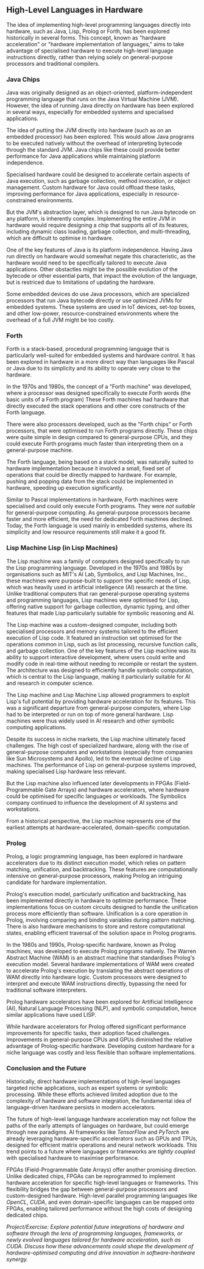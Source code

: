 
## High-Level Languages in Hardware

The idea of implementing high-level programming languages directly into hardware, such as
Java, Lisp, Prolog or Forth, has been explored historically in several forms. This concept,
known as "hardware acceleration" or "hardware implementation of languages," aims to take
advantage of specialised hardware to execute high-level language instructions directly,
rather than relying solely on general-purpose processors and traditional compilers.


### Java Chips

Java was originally designed as an object-oriented, platform-independent programming language
that runs on the Java Virtual Machine (JVM). However, the idea of running Java directly on
hardware has been explored in several ways, especially for embedded systems and specialised
applications.

The idea of putting the JVM directly into hardware (such as on an embedded processor) has
been explored. This would allow Java programs to be executed natively without the overhead
of interpreting bytecode through the standard JVM. Java chips like these could provide better
performance for Java applications while maintaining platform independence.

Specialised hardware could be designed to accelerate certain aspects of Java execution,
such as garbage collection, method invocation, or object management. Custom hardware for
Java could offload these tasks, improving performance for Java applications, especially
in resource-constrained environments.


But the JVM's abstraction layer, which is designed to run Java bytecode on any platform,
is inherently complex. Implementing the entire JVM in hardware would require designing
a chip that supports all of its features, including dynamic class loading, garbage collection,
and multi-threading, which are difficult to optimise in hardware.

One of the key features of Java is its platform independence. Having Java run directly on
hardware would somewhat negate this characteristic, as the hardware would need to be
specifically tailored to execute Java applications. Other obstactles might be the possible
evolution of the bytecode or other essential parts, that impact the evolution of the
language, but is restriced due to limitations of updating the hardware.

Some embedded devices do use Java processors, which are specialized processors that run
Java bytecode directly or use optimized JVMs for embedded systems. These systems are used
in IoT devices, set-top boxes, and other low-power, resource-constrained environments
where the overhead of a full JVM might be too costly.


### Forth

Forth is a stack-based, procedural programming language that is particularly well-suited
for embedded systems and hardware control. It has been explored in hardware in a more
direct way than languages like Pascal or Java due to its simplicity and its ability to
operate very close to the hardware.

In the 1970s and 1980s, the concept of a "Forth machine" was developed, where a processor
was designed specifically to execute Forth words (the basic units of a Forth program)
These Forth machines had hardware that directly executed the stack operations and other
core constructs of the Forth language.

There were also processors developed, such as the "Forth chips" or Forth processors,
that were optimised to run Forth programs directly. These chips were quite simple
in design compared to general-purpose CPUs, and they could execute Forth programs
much faster than interpreting them on a general-purpose machine.

The Forth language, being based on a stack model, was naturally suited to hardware
implementation because it involved a small, fixed set of operations that could be
directly mapped to hardware. For example, pushing and popping data from the stack
could be implemented in hardware, speeding up execution significantly.

Similar to Pascal implementations in hardware, Forth machines were specialised and
could only execute Forth programs. They were *not suitable* for general-purpose
computing. As general-purpose processors became faster and more efficient, the need
for dedicated Forth machines declined. Today, the Forth language is used mainly in
embedded systems, where its simplicity and low resource requirements still make it a good fit.


### Lisp Machine Lisp (in Lisp Machines)

The Lisp machine was a family of computers designed specifically to run the Lisp programming language.
Developed in the 1970s and 1980s by organisations such as MIT's AI Lab, Symbolics, and Lisp Machines, Inc.,
these machines were purpose-built to support the specific needs of Lisp, which was heavily used in
artificial intelligence (AI) research at the time. Unlike traditional computers that ran general-purpose
operating systems and programming languages, Lisp machines were optimised for Lisp, offering native
support for garbage collection, dynamic typing, and other features that made Lisp particularly suitable
for symbolic reasoning and AI.

The Lisp machine was a custom-designed computer, including both specialised processors and memory systems
tailored to the efficient execution of Lisp code. It featured an instruction set optimised for the
operations common in Lisp, such as list processing, recursive function calls, and garbage collection.
One of the key features of the Lisp machine was its ability to support interactive development, where
users could write and modify code in real-time without needing to recompile or restart the system.
The architecture was designed to efficiently handle symbolic computation, which is central to the Lisp
language, making it particularly suitable for AI and research in computer science.

The Lisp machine and Lisp Machine Lisp allowed programmers to exploit Lisp's full potential by providing
hardware acceleration for its features. This was a significant departure from general-purpose computers,
where Lisp had to be interpreted or run on top of more general hardware.
Lisp machines were thus widely used in AI research and other symbolic computing applications.

Despite its success in niche markets, the Lisp machine ultimately faced challenges.
The high cost of specialized hardware, along with the rise of general-purpose computers and workstations
(especially from companies like Sun Microsystems and Apollo), led to the eventual decline of Lisp machines.
The performance of Lisp on general-purpose systems improved, making specialised Lisp hardware less relevant.

But the Lisp machine also influenced later developments in FPGAs (Field-Programmable Gate Arrays) and hardware
accelerators, where hardware could be optimised for specific languages or workloads. The Symbolics company
continued to influence the development of AI systems and workstations.

From a historical perspective, the Lisp machine represents one of the earliest attempts at
hardware-accelerated, domain-specific computation.


### Prolog

Prolog, a logic programming language, has been explored in hardware accelerators due to its distinct
execution model, which relies on pattern matching, unification, and backtracking. These features are
computationally intensive on general-purpose processors, making Prolog an intriguing candidate for
hardware implementation.

Prolog's execution model, particularly unification and backtracking, has been implemented directly in
hardware to optimize performance. These implementations focus on custom circuits designed to handle the
unification process more efficiently than software. Unification is a core operation in Prolog, involving
comparing and binding variables during pattern matching. There is also hardware mechanisms to store and
restore computational states, enabling efficient traversal of the solution space in Prolog programs.

In the 1980s and 1990s, Prolog-specific hardware, known as Prolog machines, was developed to execute
Prolog programs natively. The Warren Abstract Machine (WAM) is an abstract machine that standardises
Prolog's execution model. Several hardware implementations of WAM were created to accelerate Prolog's
execution by translating the abstract operations of WAM directly into hardware logic.
Custom processors were designed to interpret and execute WAM instructions directly, bypassing the
need for traditional software interpreters.

Prolog hardware accelerators have been explored for Artificial Intelligence (AI), Natural Language Processing
(NLP), and symbolic computation, hence similar applications have used LISP.

While hardware accelerators for Prolog offered significant performance improvements for specific tasks, their
adoption faced challenges. Improvements in general-purpose CPUs and GPUs diminished the relative advantage of
Prolog-specific hardware. Developing custom hardware for a niche language was costly and less flexible than
software implementations.



### Conclusion and the Future

Historically, direct hardware implementations of high-level languages targeted niche
applications, such as expert systems or symbolic processing. While these efforts achieved
limited adoption due to the complexity of hardware and software integration, the
fundamental idea of language-driven hardware persists in modern accelerators.

The future of high-level language hardware acceleration may not follow the paths of
the early attempts of languages on hardware, but could emerge through new paradigms.
AI frameworks like *TensorFlow* and *PyTorch* are already leveraging hardware-specific
accelerators such as GPUs and TPUs, designed for efficient matrix operations and
neural network workloads. This trend points to a future where languages or frameworks
are *tightly coupled* with specialised hardware to maximise performance.

FPGAs (Field-Programmable Gate Arrays) offer another promising direction. Unlike 
dedicated chips, FPGAs can be reprogrammed to implement hardware acceleration
for specific high-level languages or frameworks. This flexibility bridges the gap
between general-purpose processors and custom-designed hardware. High-level parallel
programming languages like *OpenCL*, *CUDA*, and even domain-specific languages can be
mapped onto FPGAs, enabling tailored performance without the high costs of
designing dedicated chips.

*Project/Exercise: Explore potential future integrations of hardware and software
through the lens of programming languages, frameworks, or newly evolved languages
tailored for hardware acceleration, such as CUDA. Discuss how these advancements
could shape the development of hardware-optimised computing and drive innovation
in software-hardware synergy.*